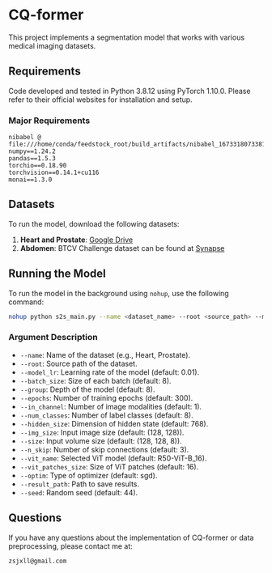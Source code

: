# CQ-former

This project implements a segmentation model that works with various medical imaging datasets.

## Requirements

Code developed and tested in Python 3.8.12 using PyTorch 1.10.0. Please refer to their official websites for installation and setup.

### Major Requirements

```plaintext
nibabel @ file:///home/conda/feedstock_root/build_artifacts/nibabel_1673318073381/work
numpy==1.24.2
pandas==1.5.3
torchio==0.18.90
torchvision==0.14.1+cu116
monai==1.3.0 
```

## Datasets

To run the model, download the following datasets:

1. **Heart and Prostate**: [Google Drive](https://drive.google.com/drive/folders/1HqEgzS8BV2c7xYNrZdEAnrHk7osJJ--2)
2. **Abdomen**: BTCV Challenge dataset can be found at [Synapse](https://www.synapse.org/Synapse:syn3193805/wiki/217752)

## Running the Model

To run the model in the background using `nohup`, use the following command:

```bash
nohup python s2s_main.py --name <dataset_name> --root <source_path> --model_lr <learning_rate> --batch_size <size> --group <depth> --epochs <num_epochs> --in_channel <channels> --num_classes <classes> --hidden_size <hidden_dim> --img_size <img_size> --size <volume_size> --n_skip <skip_connect> --vit_name <vit_model> --vit_patches_size <patch_size> --optim <optimizer> --result_path <save_path> --seed <seed_value> &
```

### Argument Description

- `--name`: Name of the dataset (e.g., Heart, Prostate).
- `--root`: Source path of the dataset.
- `--model_lr`: Learning rate of the model (default: 0.01).
- `--batch_size`: Size of each batch (default: 8).
- `--group`: Depth of the model (default: 8).
- `--epochs`: Number of training epochs (default: 300).
- `--in_channel`: Number of image modalities (default: 1).
- `--num_classes`: Number of label classes (default: 8).
- `--hidden_size`: Dimension of hidden state (default: 768).
- `--img_size`: Input image size (default: (128, 128)).
- `--size`: Input volume size (default: (128, 128, 8)).
- `--n_skip`: Number of skip connections (default: 3).
- `--vit_name`: Selected ViT model (default: R50-ViT-B_16).
- `--vit_patches_size`: Size of ViT patches (default: 16).
- `--optim`: Type of optimizer (default: sgd).
- `--result_path`: Path to save results.
- `--seed`: Random seed (default: 44).

## Questions

If you have any questions about the implementation of CQ-former or data preprocessing, please contact me at:

```plaintext
zsjxll@gmail.com
```
